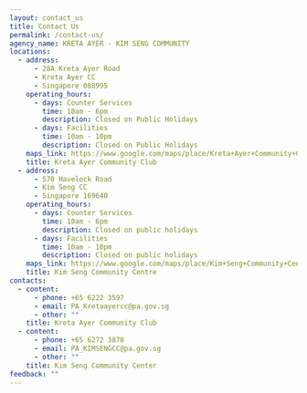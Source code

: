```yaml
---
layout: contact_us
title: Contact Us
permalink: /contact-us/
agency_name: KRETA AYER - KIM SENG COMMUNITY
locations:
  - address:
      - 28A Kreta Ayer Road
      - Kreta Ayer CC
      - Singapore 088995
    operating_hours:
      - days: Counter Services
        time: 10am - 6pm
        description: Closed on Public Holidays
      - days: Facilities
        time: 10am - 10pm
        description: Closed on Public Holidays
    maps_link: https://www.google.com/maps/place/Kreta+Ayer+Community+Club/@1.2809149,103.8402114,17z/data=!3m1!4b1!4m6!3m5!1s0x31da1972eb840acb:0xfd4a4679684dd0e0!8m2!3d1.2809149!4d103.8427863!16s%2Fg%2F1tkskws1?entry=ttu
    title: Kreta Ayer Community Club
  - address:
      - 570 Havelock Road
      - Kim Seng CC
      - Singapore 169640
    operating_hours:
      - days: Counter Services
        time: 10am - 6pm
        description: Closed on public holidays
      - days: Facilities
        time: 10am - 10pm
        description: Closed on public holidays
    maps_link: https://www.google.com/maps/place/Kim+Seng+Community+Centre/@1.2894666,103.8310287,17z/data=!3m2!4b1!5s0x31da19828c0bc385:0x3b9cf44623b05357!4m6!3m5!1s0x31da1982838beec7:0xfbcd62cdd9a157c!8m2!3d1.2894666!4d103.8310287!16s%2Fg%2F1tfvdqlk?entry=ttu
    title: Kim Seng Community Centre
contacts:
  - content:
      - phone: +65 6222 3597
      - email: PA_Kretaayercc@pa.gov.sg
      - other: ""
    title: Kreta Ayer Community Club
  - content:
      - phone: +65 6272 3878
      - email: PA_KIMSENGCC@pa.gov.sg
      - other: ""
    title: Kim Seng Community Center
feedback: ""
---
```

